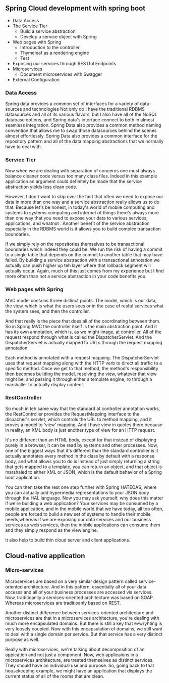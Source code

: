 ## Spring Cloud development with spring boot
- Data Access
- The Service Tier
    - Build a service abstraction
    - Develop a service object with Spring
- Web pages with Spring
    - Introduction to the controller
    - Thymeleaf as a rendering engine
    - Test
- Exposing our services through RESTful Endpoints
- Microservices
    - Document microservices with Swagger
- External Configuration

### Data Access
Spring data provides a common set of interfaces for a variety of data-sources and technologies
Not only do I have the traditional RDBMS datasources and all of its various flavors, but I also have all of the NoSQL database options, and Spring data's interface connect to both
in almost seamless integration.
Spring Data also provides a common method naming convention that allows me to swap those datasources behind the scenes almost effortlessly.
Spring Data also provides a common interface for the repository pattern and all of the data mapping abstractions that we normally have to deal with. 
### Service Tier
Now when we are dealing with separation of concerns one must always balance cleaner code versus too many class files. Indeed in this example application an argument could definitely be made
that the service abstraction yields less clean code.

However, I don't want to skip over the fact that often we need to expose our data in more 
than one way and a service abstraction really allows us to do that. Because let's be honest, in today's world of mobile 
computing and systems to systems computing and internet of things there's always more than one way that you need to expose your data to various services, applications, and whatnot . Another 
benefit of the service abstraction especially in the RDBMS world is it allows you to build complex transaction boundaries.

If we simply rely on the repositories themselves to be transactional boundaries which indeed they could be. We run the risk of 
having a commit to a single table that depends on the commit to another table that may have failed. By building a service abstraction with a transactional annotation we actually can push higher up teh layer where that rollback 
segment will actually occur. Again, much of this just comes from my experience but I find more often than not a service abstraction in your code benefits you.
### Web pages with Spring
MVC model contains thrree distinct points. The model, which is our data, the view, which is what the users sees or in the 
case of resful services what the system sees, and then the controller.

And that really is the piece that does all of the coordinating between them. So in Spring MVC the 
controller itself is the main abstraction point. And it has its own annotation, which is, as we might image, at controller. All of 
 the request respond through what is called the DispatcherServlet. And the DispatcherServlet is actually mapped to URLs through the request mapping annotation.
 
Each method is annotated with a request mapping. The DispatcherServlet uses that request mapping along with the HTTP verb to 
direct all traffic to a specific method. Once we get to that method, the method's responsibility then becomes building the model, resolving the view, whatever that view
might be, and passing it through either a template engine, ro through a marshaller to actually display content.
 

 ### RestController
 So much in teh same way that the standard at controller annotation works, the RestController provides the RequestMapping interface to the
 dispacher's servlet, which controls the URL to method mapping, and it proves a model to 'view' mapping. And I have view in quotes there because in reality,
 an XML body is just another type of view for an HTTP request.
 
 It's no different than an HTML body, except for that instead of displaying purely in a browser, it can be read by
 systems and other processes. Now, one of the biggest ways that it's different than the standard controller is it actually annotates every method 
 in the class by default with a response body, and what allows you to do is instead of just simply returning a string that gets mapped
 to a template, you can return an object, and that object is marshaled to either XML or JSON, which is the default behavior of a Spring boot application.
 
 You can then take the rest one step further with Spring HATEOAS, where you can actually add 
 hypermedia representations to your JSON body through the HAL language. Now you may ask yourself, why does this matter if we're building a web application?
 Your services may be consumed by a mobile application, and in the mobile world that we have today, all too often, people are forced to bulid a new set of systems to handle their 
 mobile needs,whereas if we are exposing our data services and our business services as web services, then 
 the mobile applications can consume them and they simply respond as the view engine.
 
It also help to build thin cloud server and client applications.

## Cloud-native application
### Micro-services
Microservices are based on a very similar design pattern called service-oriented architecture. And in this pattern, essentially
all of your data accesss and all of your business processes are accessed via services. Now, traditioanlly a services-oriented architecture was based on SOAP.
Whereas microservices are traditioanly based on REST.

Another distinct difference between services-oriented architecture and microservices are that in a microservices architecture, you're dealing with much more encapsulated domains. But there is still a key that 
evwryhting is very loosely coupled. Now with this encapsulation of domains, we still want to deal with a single domain per service. But that service has a very distinct purpose as well. 

Really with microservices, we're talking about decomposition of an appication and not just a component. Now, web applicaions in a microservices architecture, are treated themselves as distinct services. They should have an individual use and purpose.
So, going back to that housekeeping example, we might have an application that displays the current status of all of the rooms that are clean. 
